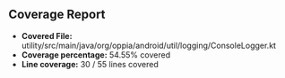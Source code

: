 ## Coverage Report

- **Covered File:** utility/src/main/java/org/oppia/android/util/logging/ConsoleLogger.kt
- **Coverage percentage:** 54.55% covered
- **Line coverage:** 30 / 55 lines covered